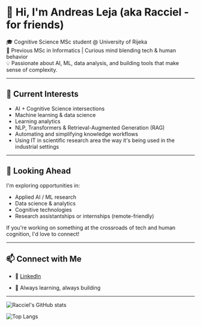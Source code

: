 # 👋 Hi, I'm Andreas Leja (aka Racciel - for friends)

🎓 Cognitive Science MSc student @ University of Rijeka  
🧠 Previous MSc in Informatics | Curious mind blending tech & human behavior  
💡 Passionate about AI, ML, data analysis, and building tools that make sense of complexity.

---

## 🔬 Current Interests
- AI + Cognitive Science intersections
- Machine learning & data science
- Learning analytics
- NLP, Transformers & Retrieval-Augmented Generation (RAG)
- Automating and simplifying knowledge workflows
- Using IT in scientific research area the way it's being used in the industrial settings

---
<!--
## 🛠 Projects & Explorations

| Project | Description | Tech |
|--------|-------------|------|
| **Structured RAG PDF** *(adapted)* | Personal adaptation of a project for extracting structured info from PDFs without OpenAI | `LangChain`, `Chroma`, `Bedrock`, `Transformers`, `Streamlit` |
| **Ethics of Learning Analytics** | Q-methodology research into students' attitudes on data privacy, transparency & consent | `R`, `QMethod`, `RStudio`, survey design |
| **Holiday Food Finder** | Multi-country scraper + semantic search for traditional foods on holidays | `Python`, `BeautifulSoup`, `OpenSearch`, `LangChain`, `AWS Lambda` |
| **Tarot Reading App** *(WIP)* | Experimental RAG app that interprets tarot cards using document context | `Chroma`, `LangChain`, `Streamlit`, `LLMs` |

---
-->
## 💼 Looking Ahead

I'm exploring opportunities in:
- Applied AI / ML research
- Data science & analytics
- Cognitive technologies
- Research assistantships or internships (remote-friendly)

If you're working on something at the crossroads of tech and human cognition, I'd love to connect!

---

## 📫 Connect with Me

- 💼 [LinkedIn](https://www.linkedin.com/in/andreas-leja/)
<!--- 🧠 [Thesis Topic (student ethics in analytics)](https://example.com) *(add this if you publish it!)*-->
- 🌱 Always learning, always building

---
![Racciel's GitHub stats](https://github-readme-stats.vercel.app/api?username=racciel&show_icons=true&theme=tokyonight)

![Top Langs](https://github-readme-stats.vercel.app/api/top-langs/?username=racciel&size_weight=0.25&count_weight=0.75&hide=jupyter%20notebook,html,css&theme=tokyonight&layout=compact&langs_count=8)
